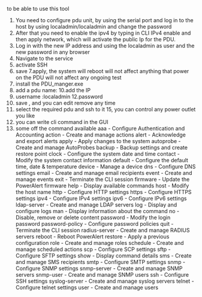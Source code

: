 to be able to use this tool 

1. You need to configure pdu unit, by using the serial port and log in to the host by using localadmin/localadmin and change the password 
2. After that you need to enable the ipv4 by typing in CLI IPv4 enable and then apply network, which will activate the public Ip for the PDU.
3. Log in with the new IP address and using the localadmin as user and the new password in any browser 
4. Navigate to the service 
5. activate SSH 
6. save 
7.apply, the system will reboot will not affect anything that power on the PDU will not affect any ongoing test
8. install the PDU_manger.exe
9. add a pdu name:
10.add the IP 
11. username :localadmin
12.password 
13. save , and you can edit remove any time 
14. select the required pdu and ssh to it 
15, you can control any power outlet you like 
16. you can write cli command in the GUI 
17. some off the command available 
 aaa - Configure Authentication and Accounting
         action - Create and manage actions
          alert - Acknowledge and export alerts
          apply - Apply changes to the system
      autoprobe - Create and manage AutoProbes
         backup - Backup settings and create restore point
          clock - Configure the system date and time
        contact - Modify the system contact information
        default - Configure the default time, date & temperature
         device - Manage a device
            dns - Configure DNS settings
          email - Create and manage email recipients
          event - Create and manage events
           exit - Terminate the CLI session
       firmware - Update the PowerAlert firmware
           help - Display available commands
           host - Modify the host name
           http - Configure HTTP settings
          https - Configure HTTPS settings
           ipv4 - Configure IPv4 settings
           ipv6 - Configure IPv6 settings
    ldap-server - Create and manage LDAP servers
            log - Display and configure logs
            man - Display information about the command
             no - Disable, remove or delete content
       password - Modify the login password
password-policy - Configure password policies
           quit - Terminate the CLI session
  radius-server - Create and manage RADIUS servers
         reboot - Reboot PowerAlert
        restore - Apply a previous configuration
           role - Create and manage roles
       schedule - Create and manage scheduled actions
            scp - Configure SCP settings
           sftp - Configure SFTP settings
           show - Display command details
            sms - Create and manage SMS recipients
           smtp - Configure SMTP settings
           snmp - Configure SNMP settings
    snmp-server - Create and manage SNMP servers
      snmp-user - Create and manage SNMP users
            ssh - Configure SSH settings
  syslog-server - Create and manage syslog servers
         telnet - Configure telnet settings
           user - Create and manage users
